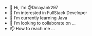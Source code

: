 - 👋 Hi, I’m @Dmayank297
- 👀 I’m interested in FullStack Developer
- 🌱 I’m currently learning Java
- 💞️ I’m looking to collaborate on ...
- 📫 How to reach me ...

<!---
Dmayank297/Dmayank297 is a ✨ special ✨ repository because its `README.md` (this file) appears on your GitHub profile.
You can click the Preview link to take a look at your changes.
--->
